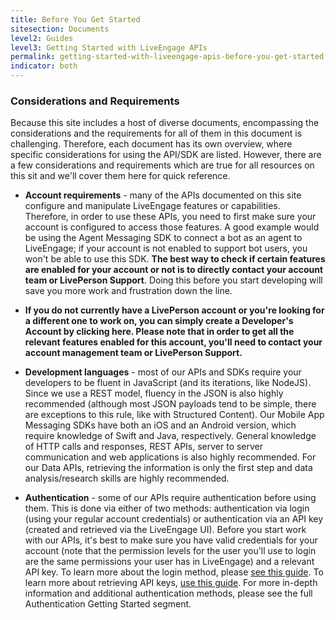 ```yaml
---
title: Before You Get Started
sitesection: Documents
level2: Guides
level3: Getting Started with LiveEngage APIs
permalink: getting-started-with-liveengage-apis-before-you-get-started.html
indicator: both
---
```


### Considerations and Requirements

Because this site includes a host of diverse documents, encompassing the considerations and the requirements for all of them in this document is challenging. Therefore, each document has its own overview, where specific considerations for using the API/SDK are listed. However, there are a few considerations and requirements which are true for all resources on this sit and we'll cover them here for quick reference.

* **Account requirements** - many of the APIs documented on this site configure and manipulate LiveEngage features or capabilities. Therefore, in order to use these APIs, you need to first make sure your account is configured to access those features. A good example would be using the Agent Messaging SDK to connect a bot as an agent to LiveEngage; if your account is not enabled to support bot users, you won't be able to use this SDK. **The best way to check if certain features are enabled for your account or not is to directly contact your account team or LivePerson Support**. Doing this before you start developing will save you more work and frustration down the line.

* **If you do not currently have a LivePerson account or you're looking for a different one to work on, you can simply create a Developer's Account by clicking here. Please note that in order to get all the relevant features enabled for this account, you'll need to contact your account management team or LivePerson Support.**

* **Development languages** - most of our APIs and SDKs require your developers to be fluent in JavaScript (and its iterations, like NodeJS). Since we use a REST model, fluency in the JSON is also highly recommended (although most JSON payloads tend to be simple, there are exceptions to this rule, like with Structured Content). Our Mobile App Messaging SDKs have both an iOS and an Android version, which require knowledge of Swift and Java, respectively. General knowledge of HTTP calls and responses, REST APIs, server to server communication and web applications is also highly recommended. For our Data APIs, retrieving the information is only the first step and data analysis/research skills are highly recommended.

* **Authentication** - some of our APIs require authentication before using them. This is done via either of two methods: authentication via login (using your regular account credentials) or authentication via an API key (created and retrieved via the LiveEngage UI). Before you start work with our APIs, it's best to make sure you have valid credentials for your account (note that the permission levels for the user you'll use to login are the same permissions your user has in LiveEngage) and a relevant API key. To learn more about the login method, please [see this guide](login-getting-started.html). To learn more about retrieving API keys, [use this guide](guides-gettingstarted.html). For more in-depth information and additional authentication methods, please see the full Authentication Getting Started segment.
